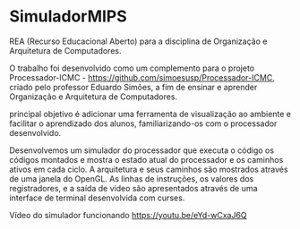 # SimuladorMIPS
REA (Recurso Educacional Aberto) para a disciplina de Organização e Arquitetura de Computadores.

O trabalho foi desenvolvido como um complemento para o projeto Processador-ICMC - https://github.com/simoesusp/Processador-ICMC, criado pelo professor Eduardo Simões, a fim de ensinar e aprender Organização e Arquitetura de Computadores.

 principal objetivo é adicionar uma ferramenta de visualização ao ambiente e facilitar o aprendizado dos alunos, familiarizando-os com o processador desenvolvido.
 
Desenvolvemos um simulador do processador que executa o código os códigos montados e mostra o estado atual do processador e os caminhos ativos em cada ciclo. A arquitetura e seus caminhos são mostrados através de uma janela do OpenGL. As linhas de instruções, os valores dos registradores, e a saída de vídeo são apresentados através de uma interface de terminal desenvolvida com curses.

Vídeo do simulador funcionando https://youtu.be/eYd-wCxaJ6Q
